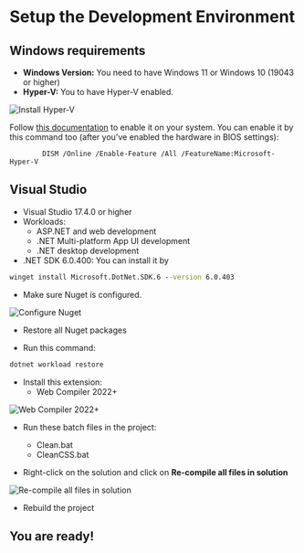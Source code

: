 # Setup the Development Environment

## Windows requirements
- **Windows Version:** You need to have Windows 11 or Windows 10 (19043 or higher)
- **Hyper-V:** You to have Hyper-V enabled. 

![Install Hyper-V](https://github.com/functionland/fx-files/blob/main/docs/images/hyperv.png)

Follow [this documentation](https://learn.microsoft.com/en-us/xamarin/android/get-started/installation/android-emulator/hardware-acceleration?tabs=vswin&pivots=windows#hyper-v) to enable it on your system. 
You can enable it by this command too (after you've enabled the hardware in BIOS settings):
```
		DISM /Online /Enable-Feature /All /FeatureName:Microsoft-Hyper-V
```

## Visual Studio
- Visual Studio 17.4.0 or higher
- Workloads:
    - ASP.NET and web development
	- .NET Multi-platform App UI development
    - .NET desktop development
- .NET SDK 6.0.400: You can install it by 
```cmd
winget install Microsoft.DotNet.SDK.6 --version 6.0.403
```

- Make sure Nuget is configured.

![Configure Nuget](https://github.com/functionland/fx-files/blob/main/docs/images/nuget.png)

- Restore all Nuget packages

- Run this command:
```cmd
dotnet workload restore
```

- Install this extension:
  - Web Compiler 2022+

![Web Compiler 2022+](https://github.com/functionland/fx-files/blob/main/docs/images/webcompiler.png)

- Run these batch files in the project:
  - Clean.bat
  - CleanCSS.bat

- Right-click on the solution and click on **Re-compile all files in solution**

![Re-compile all files in solution](https://github.com/functionland/fx-files/blob/main/docs/images/recompile.png)
- Rebuild the project

## You are ready!


